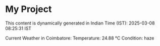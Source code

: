 # My Project

This content is dynamically generated in Indian Time (IST): 2025-03-08 08:25:31 IST


Current Weather in Coimbatore:
Temperature: 24.88 °C
Condition: haze
